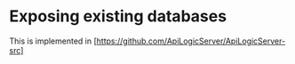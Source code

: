 # Exposing existing databases

This is implemented in [https://github.com/ApiLogicServer/ApiLogicServer-src]
